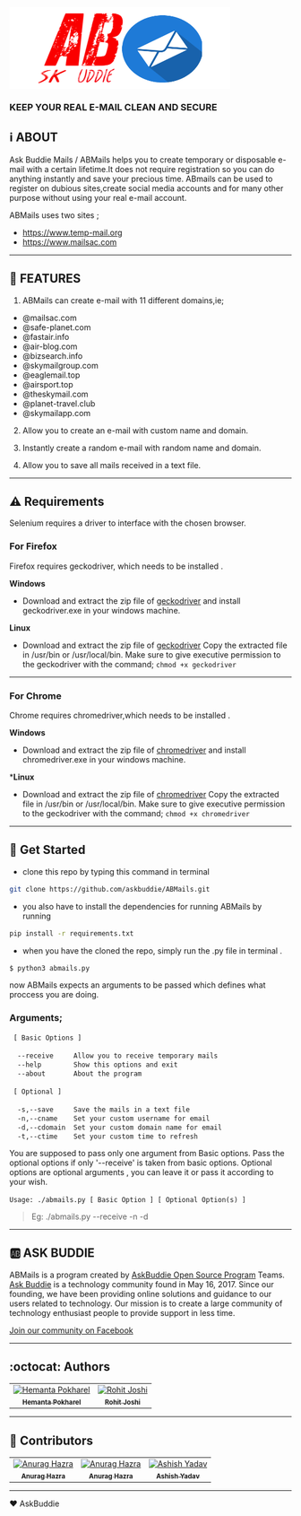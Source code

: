 <img align="center" src="./assets/abmails.png" />

###  **KEEP YOUR REAL E-MAIL CLEAN AND SECURE**

:information_source: ABOUT
 -----
 Ask Buddie Mails / ABMails helps you to create temporary or
 disposable e-mail with a certain lifetime.It does not require 
 registration so you can do anything instantly and save your precious 
 time. ABmails can be used to register on dubious sites,create social 
 media accounts and for many other purpose without using your
 real e-mail account.

 ABMails uses two sites ;
 * https://www.temp-mail.org
 * https://www.mailsac.com
 
 ----------
 
:email: FEATURES
 --------
 1. ABMails can create e-mail with 11 different domains,ie;

 * @mailsac.com
 * @safe-planet.com
 * @fastair.info
 * @air-blog.com
 * @bizsearch.info
 * @skymailgroup.com
 * @eaglemail.top
 * @airsport.top
 * @theskymail.com
 * @planet-travel.club
 * @skymailapp.com

 2. Allow you to create an e-mail with custom name and domain.

 3. Instantly create a random e-mail with random name and domain.

 4. Allow you to save all mails received in a text file.
 
 ----------
 
 ##  :warning: Requirements

Selenium requires a driver to interface with the chosen browser. 

### For Firefox
Firefox requires geckodriver, which needs to be installed .

**Windows**
* Download and extract the zip file of [geckodriver](https://github.com/mozilla/geckodriver/releases)
and install geckodriver.exe in your windows machine. 

**Linux**
* Download and extract the zip file of [geckodriver](https://github.com/mozilla/geckodriver/releases)
Copy the extracted file in /usr/bin or /usr/local/bin.
Make sure to give executive permission to the geckodriver with the command;
```chmod +x geckodriver```

-----

### For Chrome
Chrome requires chromedriver,which needs to be installed .

**Windows**
* Download and extract the zip file of [chromedriver](https://sites.google.com/a/chromium.org/chromedriver/downloads)
and install chromedriver.exe in your windows machine.

***Linux**
* Download and extract the zip file of [chromedriver](https://sites.google.com/a/chromium.org/chromedriver/downloads)
Copy the extracted file in /usr/bin or /usr/local/bin.
Make sure to give executive permission to the geckodriver with the command;
```chmod +x chromedriver```

----------

## :floppy_disk: Get Started

* clone this repo by typing this command in terminal

```bash
git clone https://github.com/askbuddie/ABMails.git
```

* you also have to install the dependencies for running ABMails by running

```bash
pip install -r requirements.txt
```

* when you have the cloned the repo, simply run the .py file in terminal .

```bash
$ python3 abmails.py
```

now ABMails expects an arguments to be passed which defines what proccess you are doing.

### Arguments;
     
     [ Basic Options ]

      --receive     Allow you to receive temporary mails
      --help        Show this options and exit
      --about       About the program

     [ Optional ]

      -s,--save     Save the mails in a text file
      -n,--cname    Set your custom username for email
      -d,--cdomain  Set your custom domain name for email
      -t,--ctime    Set your custom time to refresh
      
You are supposed to pass only one argument from Basic options. Pass the optional
options if only '--receive' is taken from basic options. Optional options are 
optional arguments , you can leave it or pass it according to your wish.

```Usage: ./abmails.py [ Basic Option ] [ Optional Option(s) ]```

> Eg: ./abmails.py --receive -n -d
 
 ----------
 
 :ab: ASK BUDDIE
 ----------
 ABMails is a program created by [AskBuddie Open Source Program](https://github.com/askbuddie) Teams.
 [Ask Buddie](https://www.askbuddie.com) is a technology community found in May 16, 2017. Since our 
 founding, we have been providing online solutions and guidance to our 
 users related to technology. Our mission is to create a large community
 of technology enthusiast people to provide support in less time. 

 [Join our community on Facebook](https://www.facebook.com/groups/askbuddie)

----------

## :octocat: Authors

<table>
  <tr>
    </td>
    <td align="center">
      <a href="https://github.com/Hemant-H9">
      <img src="https://avatars3.githubusercontent.com/u/35365105?s=460&v=3" width="100px;" alt="Hemanta Pokharel"/>
      <br />
      <sub><b>Hemanta Pokharel</b></sub></a>
      <br />
    </td>
    <td align="center">
      <a href="https://github.com/joshirk11166">
      <img src="https://avatars2.githubusercontent.com/u/34398948?s=400&v=4" width="100px;" alt="Rohit Joshi"/>
      <br />
      <sub><b>Rohit Joshi</b></sub></a>
      <br />
    </td>
  </tr>
</table>

----------

## :stars: Contributors
<table>
  <tr>
    <td align="center">
      <a href="temp">
      <img src="temp" width="100px;" alt="Anurag Hazra"/>
      <br />
      <sub><b>Anurag Hazra</b></sub></a>
      <br />
    </td>
    <td align="center">
      <a href="https://anuraghazra.github.io">
      <img src="https://avatars1.githubusercontent.com/u/35374649?s=460&v=3" width="100px;" alt="Anurag Hazra"/>
      <br />
      <sub><b>Anurag Hazra</b></sub></a>
      <br />
    </td>
    <td align="center">
      <a href="https://github.com/ashiishme">
      <img src="https://avatars3.githubusercontent.com/u/18111862?s=460&v=3" width="100px;" alt="Ashish Yadav"/>
      <br />
      <sub><b>Ashish Yadav</b></sub></a>
      <br />
    </td>
  </tr>
</table>

-----------
 :heart: AskBuddie
